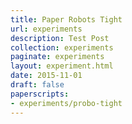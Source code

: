 ```yaml
---
title: Paper Robots Tight
url: experiments
description: Test Post
collection: experiments
paginate: experiments
layout: experiment.html
date: 2015-11-01
draft: false
paperscripts:
- experiments/probo-tight
---
```

